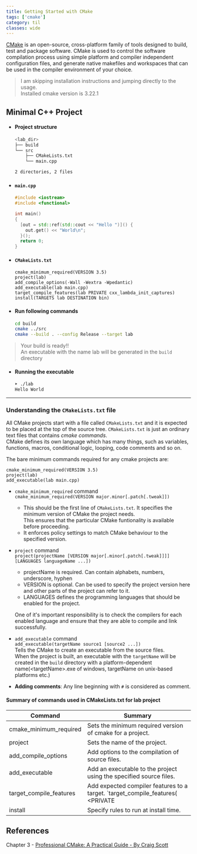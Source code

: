```yaml
---
title: Getting Started with CMake
tags: ['cmake']
category: til
classes: wide
---
```


[CMake](https://cmake.org/) is an open-source, cross-platform family of tools designed to build, test and package software. CMake is used to control the software compilation process using simple platform and compiler independent configuration files, and generate native makefiles and workspaces that can be used in the compiler environment of your choice. 

> I am skipping installation instructions and jumping directly to the usage.  
> Installed cmake version is 3.22.1


## Minimal C++ Project  

- #### Project structure  

  ```bash
  <lab_dir>
  ├── build
  └── src
      ├── CMakeLists.txt
      └── main.cpp
  
  2 directories, 2 files
  ```

- #### `main.cpp`  

  ```cpp
  #include <iostream>
  #include <functional>
  
  int main()
  {
    [out = std::ref(std::cout << "Hello ")]() {
      out.get() << "World\n";
    }();
    return 0;
  }
  ```

- #### `CMakeLists.txt`  

  ```make
  cmake_minimum_required(VERSION 3.5)
  project(lab)
  add_compile_options(-Wall -Wextra -Wpedantic)
  add_executable(lab main.cpp)
  target_compile_features(lab PRIVATE cxx_lambda_init_captures)
  install(TARGETS lab DESTINATION bin)
  ```

- #### Run following commands  

  ```bash
  cd build
  cmake ../src
  cmake --build . --config Release --target lab
  ```

> Your build is ready!!  
> An executable with the name lab will be generated in the `build` directory

- #### Running the executable

  ```bash
  ➤ ./lab
  Hello World
  ```


---

### Understanding the `CMakeLists.txt` file 
All CMake projects start with a file called `CMakeLists.txt` and it is expected to be placed at the top of the source tree.
`CMakeLists.txt` is just an ordinary text files that contains *cmake commands*.  
CMake defines its own language which has many things, such as variables, functions, macros, conditional logic, looping, code comments and so on. 

The bare minimum commands required for any cmake projects are:   
```make
cmake_minimum_required(VERSION 3.5)
project(lab)
add_executable(lab main.cpp)
```

- `cmake_minimum_required` command  
  `cmake_minimum_required(VERSION major.minor[.patch[.tweak]])`   
  - This should be the first line of `CMakeLists.txt`. It specifies the minimum version of CMake the project needs.  
    This ensures that the particular CMake funtionality is available before proceeding.  
  - It enforces policy settings to match CMake behaviour to the specified version.  

- `project` command  
  `project(projectName [VERSION major[.minor[.patch[.tweak]]]] [LANGUAGES languageName ...])`  
    - projectName is required. Can contain alphabets, numbers, underscore, hyphen  
    - VERSION is optional. Can be used to specify the project version here and other parts of the project can refer to it.  
    - LANGUAGES defines the programming languages that should be enabled for the project.  

  One of it's important responsibility is to check the compilers for each enabled language and ensure that they are able to compile and link successfully. 

- `add_executable` command  
  `add_executable(targetName source1 [source2 ...])`  
  Tells the CMake to create an executable from the source files.  
  When the project is built, an executable with the `targetName` will be created in the `build` directory with a platform-dependent name(\<targetName\>.exe of windows, targetName on unix-based platforms etc.)  

- **Adding comments**: Any line beginning with `#` is considered as comment.


#### Summary of commands used in CMakeLists.txt for lab project

Command | Summary 
---|---  
cmake_minimum_required | Sets the minimum required version of cmake for a project.  
project | Sets the name of the project.  
add_compile_options | Add options to the compilation of source files.  
add_executable | Add an executable to the project using the specified source files.  
target_compile_features | Add expected compiler features to a target. `target_compile_features(<target> <PRIVATE|PUBLIC|INTERFACE> <feature> [...])`  <br/>Adding this automatically figure out the `std=c++` flag to be used for compiler  
install | Specify rules to run at install time.  


## References
Chapter 3 - [Professional CMake: A Practical Guide - By Craig Scott](https://www.goodreads.com/book/show/40776823-professional-cmake)

